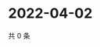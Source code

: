 # 2022-04-02

共 0 条

<!-- BEGIN WEIBO -->
<!-- 最后更新时间 Sat Apr 02 2022 01:10:21 GMT+0800 (China Standard Time) -->

<!-- END WEIBO -->
